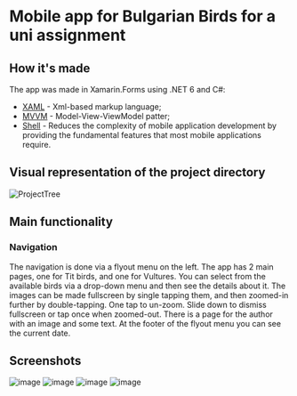 # Mobile app for Bulgarian Birds for a uni assignment

## **How it's made**

The app was made in Xamarin.Forms using .NET 6 and C#:

- [XAML](https://learn.microsoft.com/en-us/dotnet/desktop/wpf/xaml/?view=netdesktop-8.0) - Xml-based markup language;
- [MVVM](https://learn.microsoft.com/en-us/dotnet/architecture/maui/mvvm) - Model-View-ViewModel patter;
- [Shell](https://learn.microsoft.com/en-us/xamarin/xamarin-forms/app-fundamentals/shell/) - Reduces the complexity of mobile application development by providing the fundamental features that most mobile applications require.

## **Visual representation of the project directory**
![ProjectTree](https://github.com/4veti/BulgarianBirds/assets/37193765/880f1432-4006-4643-93e3-ff85b0a947df)

## **Main functionality**

### Navigation

The navigation is done via a flyout menu on the left. The app has 2 main pages, one for Tit birds, and one for Vultures.
You can select from the available birds via a drop-down menu and then see the details about it.
The images can be made fullscreen by single tapping them, and then zoomed-in further by double-tapping.
One tap to un-zoom. Slide down to dismiss fullscreen or tap once when zoomed-out.
There is a page for the author with an image and some text. At the footer of the flyout menu you can see the current date.

## **Screenshots**

![image](https://github.com/4veti/BulgarianBirds/assets/37193765/3d7be805-f2e5-43aa-8474-ffd3a45d43cf)
![image](https://github.com/4veti/BulgarianBirds/assets/37193765/5ef22256-0f9e-4b17-9069-c436eaba0933)
![image](https://github.com/4veti/BulgarianBirds/assets/37193765/458ddff6-1b00-4d90-a794-71ed99d5dbbe)
![image](https://github.com/4veti/BulgarianBirds/assets/37193765/199ae447-d976-42a6-a86a-046486384590)
